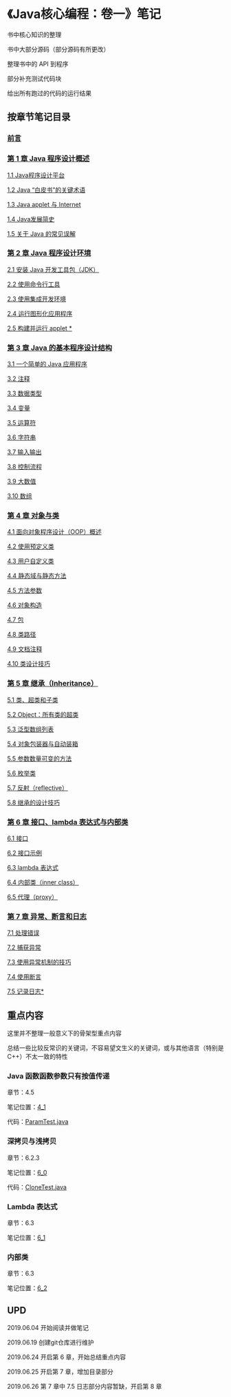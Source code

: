 # 《Java核心编程：卷一》笔记

书中核心知识的整理

书中大部分源码（部分源码有所更改）

整理书中的 API 到程序

部分补充测试代码块

给出所有跑过的代码的运行结果



## 按章节笔记目录

### [前言](/notes/Java核心技术卷一0.md)

### [第 1 章 Java 程序设计概述](/notes/Java核心技术卷一1.md)

[1.1 Java程序设计平台](/notes/Java核心技术卷一1.md#11-java程序设计平台)

[1.2 Java “白皮书”的关键术语](/notes/Java核心技术卷一1.md#12-java-白皮书的关键术语)

[1.3 Java applet 与 Internet](/notes/Java核心技术卷一1.md#13-java-applet-与-internet)

[1.4 Java发展简史](/notes/Java核心技术卷一1.md#14-java发展简史)

[1.5 关于 Java 的常见误解](/notes/Java核心技术卷一1.md#15-关于-java-的常见误解)

### [第 2 章 Java 程序设计环境](/notes/Java核心技术卷一2.md)

[2.1 安装 Java 开发工具包（JDK）](/notes/Java核心技术卷一2.md#21-安装-java-开发工具包jdk)

[2.2 使用命令行工具](/notes/Java核心技术卷一2.md#22-使用命令行工具)

[2.3 使用集成开发环境](/notes/Java核心技术卷一2.md#23-使用集成开发环境)

[2.4 运行图形化应用程序](/notes/Java核心技术卷一2.md#24-运行图形化应用程序)

[2.5 构建并运行 applet *](/notes/Java核心技术卷一2.md#25-构建并运行-applet-)

### [第 3 章 Java 的基本程序设计结构](/notes/Java核心技术卷一3_0.md)

[3.1 一个简单的 Java 应用程序](/notes/Java核心技术卷一3_0.md#31-一个简单的-java-应用程序)

[3.2 注释](/notes/Java核心技术卷一3_0.md#32-注释)

[3.3 数据类型](/notes/Java核心技术卷一3_0.md#33-数据类型)

[3.4 变量](/notes/Java核心技术卷一3_0.md#34-变量)

[3.5 运算符](/notes/Java核心技术卷一3_0.md#35-运算符)

[3.6 字符串](/notes/Java核心技术卷一3_1.md#36-字符串)

[3.7 输入输出](/notes/Java核心技术卷一3_1.md#37-输入输出)

[3.8 控制流程](/notes/Java核心技术卷一3_2.md#38-控制流程)

[3.9 大数值](/notes/Java核心技术卷一3_2.md#39-大数值)

[3.10 数组](/notes/Java核心技术卷一3_2.md#310-数组)

### [第 4 章 对象与类](/notes/Java核心技术卷一4_0.md)

[4.1 面向对象程序设计（OOP）概述](/notes/Java核心技术卷一4_0.md#41-面向对象程序设计oop概述)

[4.2 使用预定义类](/notes/Java核心技术卷一4_0.md#42-使用预定义类)

[4.3 用户自定义类](/notes/Java核心技术卷一4_0.md#43-用户自定义类)

[4.4 静态域与静态方法](/notes/Java核心技术卷一4_1.md#44-静态域与静态方法)

[4.5 方法参数](/notes/Java核心技术卷一4_1.md#45-方法参数)

[4.6 对象构造](/notes/Java核心技术卷一4_1.md#46-对象构造)

[4.7 包](/notes/Java核心技术卷一4_2.md#47-包)

[4.8 类路径](/notes/Java核心技术卷一4_2.md#48-类路径)

[4.9 文档注释](/notes/Java核心技术卷一4_2.md#49-文档注释)

[4.10 类设计技巧](/notes/Java核心技术卷一4_2.md#410-类设计技巧)

### [第 5 章 继承（Inheritance）](/notes/Java核心技术卷一5_0.md)

[5.1 类、超类和子类](/notes/Java核心技术卷一5_0.md#51-类超类和子类)

[5.2 Object：所有类的超类](/notes/Java核心技术卷一5_1.md#52-object所有类的超类)

[5.3 泛型数组列表](/notes/Java核心技术卷一5_2.md#53-泛型数组列表)

[5.4 对象包装器与自动装箱](/notes/Java核心技术卷一5_2.md#54-对象包装器与自动装箱)

[5.5 参数数量可变的方法](/notes/Java核心技术卷一5_2.md#55-参数数量可变的方法)

[5.6 枚举类](/notes/Java核心技术卷一5_2.md#56-枚举类)

[5.7 反射（reflective）](/notes/Java核心技术卷一5_3.md#57-反射reflective)

[5.8 继承的设计技巧](/notes/Java核心技术卷一5_3.md#58-继承的设计技巧)

### [第 6 章 接口、lambda 表达式与内部类](/notes/Java核心技术卷一6_0.md)

[6.1 接口](/notes/Java核心技术卷一6_0.md#61-接口)

[6.2 接口示例](/notes/Java核心技术卷一6_0.md#62-接口示例)

[6.3 lambda 表达式](/notes/Java核心技术卷一6_1.md#6.3-lambda-表达式)

[6.4 内部类（inner class）](/notes/Java核心技术卷一6_2.md#64-内部类inner-class)

[6.5 代理（proxy）](/notes/Java核心技术卷一6_3.md#65-代理proxy)

### [第 7 章 异常、断言和日志](/notes/Java核心技术卷一7_0.md)

[7.1 处理错误](/notes/Java核心技术卷一7_0.md#71-处理错误)

[7.2 捕获异常](/notes/Java核心技术卷一7_1.md#72-捕获异常)

[7.3 使用异常机制的技巧](/notes/Java核心技术卷一7_1.md#73-使用异常机制的技巧)

[7.4 使用断言](/notes/Java核心技术卷一7_2.md#74-使用断言)

[7.5 记录日志*](/notes/Java核心技术卷一7_2.md#75-记录日志)

## 重点内容

这里并不整理一般意义下的骨架型重点内容

总结一些比较反常识的关键词，不容易望文生义的关键词，或与其他语言（特别是 C++）不太一致的特性



### Java 函数函数参数只有按值传递

章节：4.5

笔记位置：[4_1](/notes/Java核心技术卷一4_1.md#45-方法参数)

代码：[ParamTest.java](/src/第4章对象与类/4.5方法参数/ParamTest.java)


### 深拷贝与浅拷贝

章节：6.2.3

笔记位置：[6_0](/notes/Java核心技术卷一6_0.md#623-对象克隆)

代码：[CloneTest.java](/src/第6章接口lambda表达式与内部类/6.2接口示例/cloneTest)



### Lambda 表达式

章节：6.3

笔记位置：[6_1](/notes/Java核心技术卷一6_1.md)



### 内部类

章节：6.3

笔记位置：[6_2](/notes/Java核心技术卷一6_2.md)



## UPD

2019.06.04 开始阅读并做笔记

2019.06.19 创建git仓库进行维护

2019.06.24 开启第 6 章，开始总结重点内容

2019.06.25 开启第 7 章，增加目录部分

2019.06.26 第 7 章中 7.5 日志部分内容暂缺，开启第 8 章
